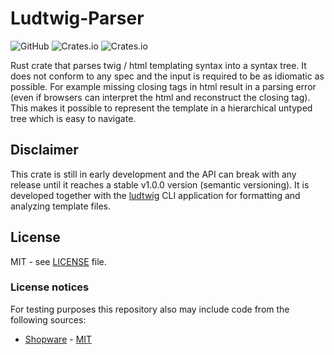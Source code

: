# Ludtwig-Parser
![GitHub](https://img.shields.io/github/license/MalteJanz/ludtwig-parser?color=blue&style=flat-square)
![Crates.io](https://img.shields.io/crates/v/ludtwig-parser?style=flat-square)
![Crates.io](https://img.shields.io/crates/d/ludtwig-parser?style=flat-square)

Rust crate that parses twig / html templating syntax into a syntax tree.
It does not conform to any spec and the input is required to be as idiomatic as possible.
For example missing closing tags in html result in a parsing error (even if browsers can interpret the html and reconstruct the closing tag).
This makes it possible to represent the template in a hierarchical untyped tree which is easy to navigate.

## Disclaimer
This crate is still in early development and the API can break with any release until it reaches a stable v1.0.0 version (semantic versioning).
It is developed together with the [ludtwig](https://github.com/MalteJanz/ludtwig) CLI application for formatting and analyzing template files.

## License
MIT - see [LICENSE](https://github.com/MalteJanz/ludtwig-parser/blob/main/LICENSE) file.

### License notices
For testing purposes this repository also may include code from the following sources:
- [Shopware](https://github.com/shopware/platform) - [MIT](https://github.com/shopware/platform/blob/master/LICENSE)
